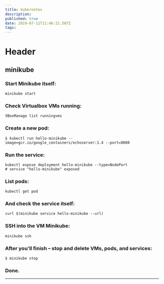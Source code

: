 ```yaml
---
title: kubernetes
description: 
published: true
date: 2019-07-11T11:46:21.507Z
tags: 
---
```


# Header

## minikube

### Start Minikube itself:

```
minikube start
```

### Check Virtualbox VMs running:

```
VBoxManage list runningvms
```

### Create a new pod:

```
$ kubectl run hello-minikube --image=gcr.io/google_containers/echoserver:1.4 --port=8080
```

### Run the service:

```
kubectl expose deployment hello-minikube --type=NodePort
# service "hello-minikube" exposed

```

### List pods:

```
kubectl get pod
```

### And check the service itself:

```
curl $(minikube service hello-minikube --url)
```
### SSH into the VM Minikube:

```
minikube ssh
```

### After you’ll finish – stop and delete VMs, pods, and services:

```
$ minikube stop
```

### Done.


---

